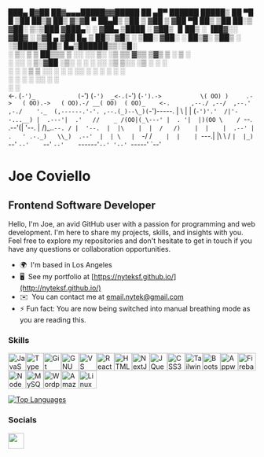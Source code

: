  ███▄    █▓██   ██▓▄▄▄█████▓▓█████  ██ ▄█▀  ██████   █████▒
 ██ ▀█   █ ▒██  ██▒▓  ██▒ ▓▒▓█   ▀  ██▄█▒ ▒██    ▒ ▓██   ▒ 
▓██  ▀█ ██▒ ▒██ ██░▒ ▓██░ ▒░▒███   ▓███▄░ ░ ▓██▄   ▒████ ░ 
▓██▒  ▐▌██▒ ░ ▐██▓░░ ▓██▓ ░ ▒▓█  ▄ ▓██ █▄   ▒   ██▒░▓█▒  ░ 
▒██░   ▓██░ ░ ██▒▓░  ▒██▒ ░ ░▒████▒▒██▒ █▄▒██████▒▒░▒█░    
░ ▒░   ▒ ▒   ██▒▒▒   ▒ ░░   ░░ ▒░ ░▒ ▒▒ ▓▒▒ ▒▓▒ ▒ ░ ▒ ░    
░ ░░   ░ ▒░▓██ ░▒░     ░     ░ ░  ░░ ░▒ ▒░░ ░▒  ░ ░ ░      
   ░   ░ ░ ▒ ▒ ░░    ░         ░   ░ ░░ ░ ░  ░  ░   ░ ░    
         ░ ░ ░                 ░  ░░  ░         ░          
           ░ ░                                             
<-. (`-')_            (`-')      (`-')  _<-.(`-')  (`-').->          
   \( OO) )     .->   ( OO).->   ( OO).-/ __( OO)  ( OO)_    <-.     
,--./ ,--/  ,--.'  ,-./    '._  (,------.'-'. ,--.(_)--\_)(`-')-----.
|   \ |  | (`-')'.'  /|'--...__) |  .---'|  .'   //    _ /(OO|(_\---'
|  . '|  |)(OO \    / `--.  .--'(|  '--. |      /)\_..`--. / |  '--. 
|  |\    |  |  /   /)    |  |    |  .--' |  .   ' .-._)   \\_)  .--' 
|  | \   |  `-/   /`     |  |    |  `---.|  |\   \\       / `|  |_)  
`--'  `--'    `--'       `--'    `------'`--' '--' `-----'   `--'    
           

Joe Coviello
=============================

Frontend Software Developer
---------------------------

Hello, I'm Joe, an avid GitHub user with a passion for programming and web development. I'm here to share my projects, skills, and insights with you. Feel free to explore my repositories and don't hesitate to get in touch if you have any questions or collaboration opportunities.

* 🌍  I'm based in Los Angeles
* 🖥️  See my portfolio at [https://nyteksf.github.io/](http://nyteksf.github.io/)
* ✉️  You can contact me at [email.nytek@gmail.com](mailto:email.nytek@gmail.com)
* ⚡ Fun fact: You are now being switched into manual breathing mode as you are reading this.

### Skills


<p align="left">
<a href="https://developer.mozilla.org/en-US/docs/Web/JavaScript" target="_blank" rel="noreferrer"><img src="https://raw.githubusercontent.com/danielcranney/readme-generator/main/public/icons/skills/javascript-colored.svg" width="36" height="36" alt="JavaScript" /></a><a href="https://www.typescriptlang.org/" target="_blank" rel="noreferrer"><img src="https://raw.githubusercontent.com/danielcranney/readme-generator/main/public/icons/skills/typescript-colored.svg" width="36" height="36" alt="TypeScript" /></a><a href="https://git-scm.com/" target="_blank" rel="noreferrer"><img src="https://raw.githubusercontent.com/danielcranney/readme-generator/main/public/icons/skills/git-colored.svg" width="36" height="36" alt="Git" /></a><a href="https://www.gnu.org/software/bash/" target="_blank" rel="noreferrer"><img src="https://raw.githubusercontent.com/danielcranney/readme-generator/main/public/icons/skills/gnubash.svg" width="36" height="36" alt="GNU Bash" /></a><a href="https://code.visualstudio.com/" target="_blank" rel="noreferrer"><img src="https://raw.githubusercontent.com/danielcranney/readme-generator/main/public/icons/skills/visualstudiocode.svg" width="36" height="36" alt="VS Code" /></a><a href="https://reactjs.org/" target="_blank" rel="noreferrer"><img src="https://raw.githubusercontent.com/danielcranney/readme-generator/main/public/icons/skills/react-colored.svg" width="36" height="36" alt="React" /></a><a href="https://developer.mozilla.org/en-US/docs/Glossary/HTML5" target="_blank" rel="noreferrer"><img src="https://raw.githubusercontent.com/danielcranney/readme-generator/main/public/icons/skills/html5-colored.svg" width="36" height="36" alt="HTML5" /></a><a href="https://nextjs.org/docs" target="_blank" rel="noreferrer"><img src="https://raw.githubusercontent.com/danielcranney/readme-generator/main/public/icons/skills/nextjs-colored.svg" width="36" height="36" alt="NextJs" /></a><a href="https://jquery.com/" target="_blank" rel="noreferrer"><img src="https://raw.githubusercontent.com/danielcranney/readme-generator/main/public/icons/skills/jquery-colored.svg" width="36" height="36" alt="JQuery" /></a><a href="https://www.w3.org/TR/CSS/#css" target="_blank" rel="noreferrer"><img src="https://raw.githubusercontent.com/danielcranney/readme-generator/main/public/icons/skills/css3-colored.svg" width="36" height="36" alt="CSS3" /></a><a href="https://tailwindcss.com/" target="_blank" rel="noreferrer"><img src="https://raw.githubusercontent.com/danielcranney/readme-generator/main/public/icons/skills/tailwindcss-colored.svg" width="36" height="36" alt="TailwindCSS" /></a><a href="https://getbootstrap.com/" target="_blank" rel="noreferrer"><img src="https://raw.githubusercontent.com/danielcranney/readme-generator/main/public/icons/skills/bootstrap-colored.svg" width="36" height="36" alt="Bootstrap" /></a><a href="https://appwrite.io/" target="_blank" rel="noreferrer"><img src="https://raw.githubusercontent.com/danielcranney/readme-generator/main/public/icons/skills/appwrite-colored.svg" width="36" height="36" alt="Appwrite" /></a><a href="https://firebase.google.com/" target="_blank" rel="noreferrer"><img src="https://raw.githubusercontent.com/danielcranney/readme-generator/main/public/icons/skills/firebase-colored.svg" width="36" height="36" alt="Firebase" /></a><a href="https://nodejs.org/en/" target="_blank" rel="noreferrer"><img src="https://raw.githubusercontent.com/danielcranney/readme-generator/main/public/icons/skills/nodejs-colored.svg" width="36" height="36" alt="NodeJS" /></a><a href="https://www.mysql.com/" target="_blank" rel="noreferrer"><img src="https://raw.githubusercontent.com/danielcranney/readme-generator/main/public/icons/skills/mysql-colored.svg" width="36" height="36" alt="MySQL" /></a><a href="https://wordpress.com" target="_blank" rel="noreferrer"><img src="https://raw.githubusercontent.com/danielcranney/readme-generator/main/public/icons/skills/wordpress-colored.svg" width="36" height="36" alt="Wordpress" /></a><a href="https://aws.amazon.com" target="_blank" rel="noreferrer"><img src="https://raw.githubusercontent.com/danielcranney/readme-generator/main/public/icons/skills/aws-colored.svg" width="36" height="36" alt="Amazon Web Services" /></a><a href="https://www.linux.org" target="_blank" rel="noreferrer"><img src="https://raw.githubusercontent.com/danielcranney/readme-generator/main/public/icons/skills/linux-colored.svg" width="36" height="36" alt="Linux" /></a>
</p>

[![Top Languages](https://github-readme-stats.vercel.app/api/top-langs/?username=nyteksf&layout=compact&theme=dark)](https://github.com/nyteksf)

### Socials

<p align="left"> <a href="https://www.linkedin.com/in/joseph-a-coviello" target="_blank" rel="noreferrer"> <picture> <source media="(prefers-color-scheme: dark)" srcset="https://raw.githubusercontent.com/danielcranney/readme-generator/main/public/icons/socials/linkedin-dark.svg" /> <source media="(prefers-color-scheme: light)" srcset="https://raw.githubusercontent.com/danielcranney/readme-generator/main/public/icons/socials/linkedin.svg" /> <img src="https://raw.githubusercontent.com/danielcranney/readme-generator/main/public/icons/socials/linkedin.svg" width="32" height="32" /> </picture> </a></p>
